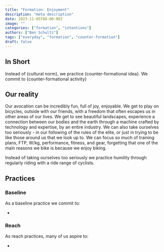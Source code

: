 ```yaml
---
title: "Formation: Enjoyment"
description: "meta description"
date: 2023-11-05T08:00:00Z
image: ""
categories: ["formation", "intentions"]
authors: ["Ben Schultz"]
tags: ["everyday", "formation", "counter-formation"]
draft: false
---
```


## In Short

Instead of {cultural norm}, we practice {counter-formational idea}. We commit to {counter-formational activity}

## Our reality

Our avocation can be incredibly fun, full of joy, enjoyable. We get to play on bicycles, outside with our friends, with a freedom that often escapes us in other areas of our lives. We get to see beautiful landscapes, experience a connection between our bodies and the earth through a machine crafted by technology and expertise, by an entire industry. We can also take ourselves too seriously - in our following of the rules of the elite, or just in trying to be like those around us that we look up to. We can focus so much of training plans, FTP, W/kg, performance, fitness, and gear, forgetting that one of the main reasons we bike is because we enjoy biking.

Instead of taking ourselves too seriously we practice humility through regularly riding with a ride range of cyclists.

## Practices

### Baseline

As a baseline practice we commit to:

-

### Reach

As reach practices, many of us aspire to:

-
